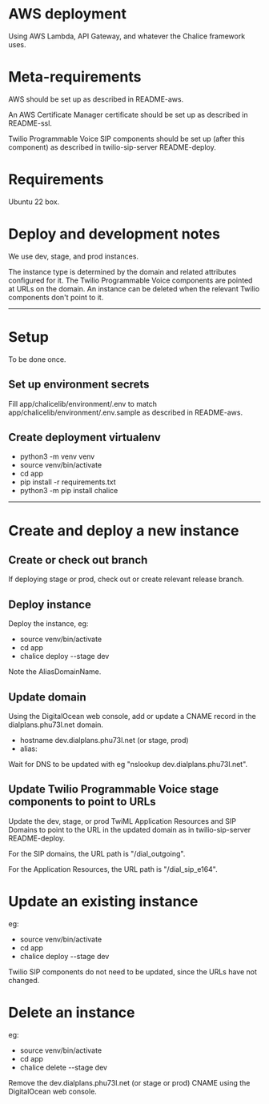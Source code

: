 # AWS deployment

Using AWS Lambda, API Gateway, and whatever the Chalice framework uses.

# Meta-requirements

AWS should be set up as described in README-aws.

An AWS Certificate Manager certificate should be set up as described in README-ssl.

Twilio Programmable Voice SIP components should be set up (after this component) as described in twilio-sip-server README-deploy.

# Requirements

Ubuntu 22 box.

# Deploy and development notes

We use dev, stage, and prod instances.

The instance type is determined by the domain and related attributes configured for it. The Twilio Programmable Voice components are pointed at URLs on the domain. An instance can be deleted when the relevant Twilio components don't point to it.

---

# Setup

To be done once.

## Set up environment secrets

Fill app/chalicelib/environment/.env to match app/chalicelib/environment/.env.sample as described in README-aws.

## Create deployment virtualenv

- python3 -m venv venv
- source venv/bin/activate
- cd app
- pip install -r requirements.txt
- python3 -m pip install chalice

---

# Create and deploy a new instance

## Create or check out branch

If deploying stage or prod, check out or create relevant release branch.

## Deploy instance

Deploy the instance, eg:

- source venv/bin/activate
- cd app
- chalice deploy --stage dev

Note the AliasDomainName.

## Update domain

Using the DigitalOcean web console, add or update a CNAME record in the dialplans.phu73l.net domain.

- hostname dev.dialplans.phu73l.net (or stage, prod)
- alias: <AliasDomainName>

Wait for DNS to be updated with eg "nslookup dev.dialplans.phu73l.net".

## Update Twilio Programmable Voice stage components to point to URLs

Update the dev, stage, or prod TwiML Application Resources and SIP Domains to point to the URL in the updated domain as in twilio-sip-server README-deploy.

For the SIP domains, the URL path is "/dial_outgoing".

For the Application Resources, the URL path is "/dial_sip_e164".

# Update an existing instance

eg:

- source venv/bin/activate
- cd app
- chalice deploy --stage dev 

Twilio SIP components do not need to be updated, since the URLs have not changed.

# Delete an instance

eg:

- source venv/bin/activate
- cd app
- chalice delete --stage dev

Remove the dev.dialplans.phu73l.net (or stage or prod) CNAME using the DigitalOcean web console.
